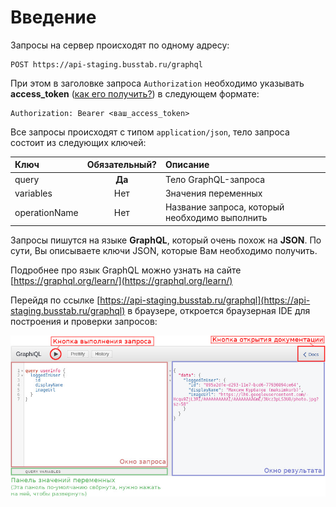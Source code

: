 # Введение

Запросы на сервер происходят по одному адресу:

```
POST https://api-staging.busstab.ru/graphql
```

При этом в заголовке запроса `Authorization` необходимо указывать **access\_token** \([как его получить?](//oauth/authorization.md)\) в следующем формате:

```
Authorization: Bearer <ваш_access_token>
```

Все запросы происходят с типом `application/json`, тело запроса состоит из следующих ключей:

| Ключ | Обязательный? | Описание |
| :--- | :---: | :--- |
| query | **Да** | Тело GraphQL-запроса  |
| variables | Нет | Значения переменных |
| operationName | Нет | Название запроса, который необходимо выполнить |



Запросы пишутся на языке **GraphQL**, который очень похож на **JSON**. По сути, Вы описываете ключи JSON, которые Вам необходимо получить.

Подробнее про язык GraphQL можно узнать на сайте [https://graphql.org/learn/](https://graphql.org/learn/)

Перейдя по ссылке [https://api-staging.busstab.ru/graphql](https://api-staging.busstab.ru/graphql) в браузере, откроется браузерная IDE для построения и проверки запросов:

![](/assets/screen.jpg)



